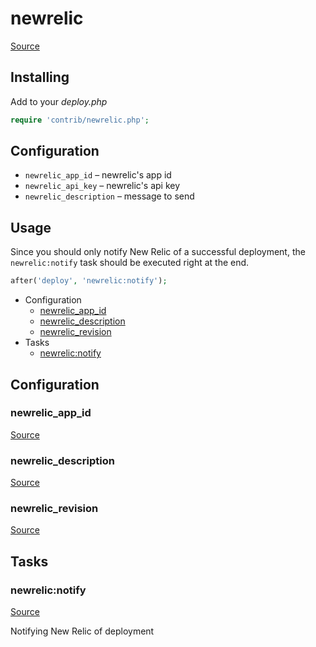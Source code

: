 <!-- DO NOT EDIT THIS FILE! -->
<!-- Instead edit contrib/newrelic.php -->
<!-- Then run bin/docgen -->

# newrelic

[Source](/contrib/newrelic.php)


## Installing

Add to your _deploy.php_

```php
require 'contrib/newrelic.php';
```

## Configuration

- `newrelic_app_id` – newrelic's app id
- `newrelic_api_key` – newrelic's api key
- `newrelic_description` – message to send

## Usage

Since you should only notify New Relic of a successful deployment, the `newrelic:notify` task should be executed right at the end.

```php
after('deploy', 'newrelic:notify');
```



* Configuration
  * [newrelic_app_id](#newrelic_app_id)
  * [newrelic_description](#newrelic_description)
  * [newrelic_revision](#newrelic_revision)
* Tasks
  * [newrelic:notify](#newrelicnotify)

## Configuration
### newrelic_app_id
[Source](https://github.com/deployphp/deployer/blob/master/contrib/newrelic.php#L30)





### newrelic_description
[Source](https://github.com/deployphp/deployer/blob/master/contrib/newrelic.php#L34)





### newrelic_revision
[Source](https://github.com/deployphp/deployer/blob/master/contrib/newrelic.php#L38)






## Tasks

### newrelic:notify
[Source](https://github.com/deployphp/deployer/blob/master/contrib/newrelic.php#L43)

Notifying New Relic of deployment


